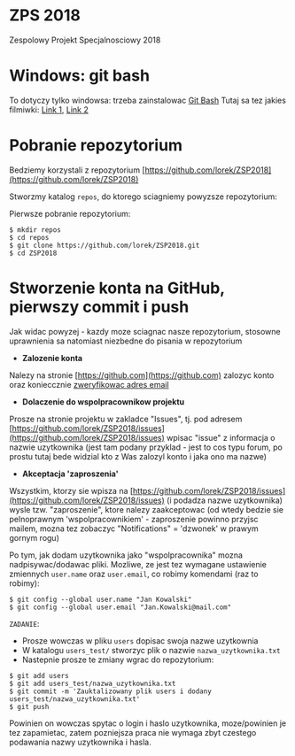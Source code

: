 # ZPS 2018
Zespolowy Projekt Specjalnosciowy 2018


# Windows: git bash
To dotyczy tylko windowsa: trzeba zainstalowac [Git Bash](https://git-scm.com/downloads)
Tutaj sa tez jakies filmiwki: [Link 1](https://www.youtube.com/watch?v=rWboGsc6CqI), [Link 2](https://www.youtube.com/watch?v=9bJkPb9HfuA)

# Pobranie repozytorium
Bedziemy korzystali z repozytorium [https://github.com/lorek/ZSP2018](https://github.com/lorek/ZSP2018)

Stworzmy katalog `repos`, do ktorego sciagniemy powyzsze repozytorium:

Pierwsze pobranie repozytorium:
```
$ mkdir repos
$ cd repos
$ git clone https://github.com/lorek/ZSP2018.git
$ cd ZSP2018
```

# Stworzenie konta na GitHub, pierwszy commit i push
Jak widac powyzej - kazdy moze sciagnac nasze repozytorium, stosowne uprawnienia sa natomiast niezbedne do pisania w repozytorium

*  **Zalozenie konta**

Nalezy na stronie [https://github.com](https://github.com) zalozyc konto oraz konieccznie 
[zweryfikowac adres email](https://github.com/settings/emails)

*  **Dolaczenie do wspolpracownikow projektu**

Prosze na stronie projektu w zakladce "Issues", tj. pod adresem [https://github.com/lorek/ZSP2018/issues](https://github.com/lorek/ZSP2018/issues) wpisac "issue" z informacja o nazwie uzytkownika (jest tam podany przyklad - jest to cos typu forum, po prostu tutaj bede widzial kto z Was zalozyl konto i jaka ono ma nazwe)

*  **Akceptacja 'zaproszenia'**

Wszystkim, ktorzy sie wpisza na [https://github.com/lorek/ZSP2018/issues](https://github.com/lorek/ZSP2018/issues)  (i podadza nazwe uzytkownika) wysle tzw. "zaproszenie", ktore nalezy zaakceptowac (od wtedy bedzie sie pelnoprawnym 'wspolpracownikiem' - zaproszenie powinno przyjsc mailem, mozna tez zobaczyc "Notifications" = 'dzwonek' w prawym gornym rogu)

Po tym, jak dodam uzytkownika jako "wspolpracownika" mozna nadpisywac/dodawac pliki. 
Mozliwe, ze jest tez wymagane ustawienie zmiennych `user.name` oraz `user.email`, co robimy komendami (raz to robimy):

```
$ git config --global user.name "Jan Kowalski"
$ git config --global user.email "Jan.Kowalski@mail.com"
```

`ZADANIE`: 
* Prosze wowczas w pliku `users` dopisac swoja nazwe uzytkownia
* W katalogu `users_test/` stworzyc plik o nazwie `nazwa_uzytkownika.txt`
* Nastepnie prosze te zmiany wgrac do repozytorium:

```
$ git add users
$ git add users_test/nazwa_uzytkownika.txt
$ git commit -m 'Zauktalizowany plik users i dodany users_test/nazwa_uzytkownika.txt'
$ git push
```

Powinien on wowczas spytac o login i haslo uzytkownika, moze/powinien je tez zapamietac, zatem pozniejsza praca nie wymaga zbyt czestego podawania nazwy uzytkownika i hasla.



 
